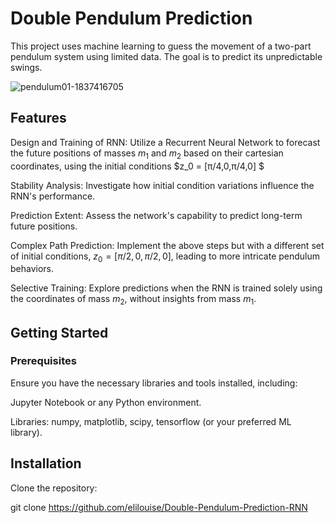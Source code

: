 # Double Pendulum Prediction

This project uses machine learning to guess the movement of a two-part pendulum system using limited data. The goal is to predict its unpredictable swings.

![pendulum01-1837416705](https://github.com/elilouise/Double-Pendulum/assets/53550369/2c137b3b-1945-445d-b17e-facc51e89c6b)

## Features

Design and Training of RNN: Utilize a Recurrent Neural Network to forecast the future positions of masses 
$m_1$ and $m_2$ based on their cartesian coordinates, using the initial conditions 
$z_0 = [π/4,0,π/4,0] $

Stability Analysis: Investigate how initial condition variations influence the RNN's performance.

Prediction Extent: Assess the network's capability to predict long-term future positions.

Complex Path Prediction: Implement the above steps but with a different set of initial conditions, 
$z_0= [π/2,0,π/2,0]$, leading to more intricate pendulum behaviors.

Selective Training: Explore predictions when the RNN is trained solely using the coordinates of mass 
$m_2$, without insights from mass $m_1$.

## Getting Started

### Prerequisites

Ensure you have the necessary libraries and tools installed, including:

Jupyter Notebook or any Python environment.

Libraries: numpy, matplotlib, scipy, tensorflow (or your preferred ML library).

## Installation

Clone the repository:

git clone https://github.com/elilouise/Double-Pendulum-Prediction-RNN



